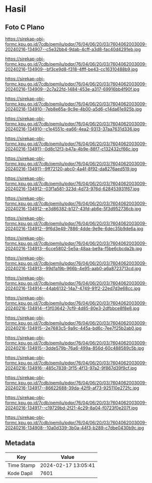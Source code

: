 # Hasil

## Foto C Plano

https://sirekap-obj-formc.kpu.go.id/7cdb/pemilu/pdpr/76/04/06/20/03/7604062003009-20240216-134907--c5e32bb4-9dab-4cff-a3d8-fac40d4291eb.jpg

https://sirekap-obj-formc.kpu.go.id/7cdb/pemilu/pdpr/76/04/06/20/03/7604062003009-20240216-134909--bf3ce9d8-f318-4fff-be43-cc16310488b9.jpg

https://sirekap-obj-formc.kpu.go.id/7cdb/pemilu/pdpr/76/04/06/20/03/7604062003009-20240216-134909--2c7a22fd-1484-453e-a317-69916bb4f90f.jpg

https://sirekap-obj-formc.kpu.go.id/7cdb/pemilu/pdpr/76/04/06/20/03/7604062003009-20240216-134910--7eb8e65a-9c9e-4b00-a5d6-c14da61e925b.jpg

https://sirekap-obj-formc.kpu.go.id/7cdb/pemilu/pdpr/76/04/06/20/03/7604062003009-20240216-134910--c1e4551c-ea66-4ea2-9313-37aa7631d336.jpg

https://sirekap-obj-formc.kpu.go.id/7cdb/pemilu/pdpr/76/04/06/20/03/7604062003009-20240216-134911--0d8c12f3-b47a-4b9e-88f7-c132432cf66c.jpg

https://sirekap-obj-formc.kpu.go.id/7cdb/pemilu/pdpr/76/04/06/20/03/7604062003009-20240216-134911--9ff72120-abc0-4a4f-8f92-da8276aed519.jpg

https://sirekap-obj-formc.kpu.go.id/7cdb/pemilu/pdpr/76/04/06/20/03/7604062003009-20240216-134912--03f1a581-323d-4d73-976d-628453931f67.jpg

https://sirekap-obj-formc.kpu.go.id/7cdb/pemilu/pdpr/76/04/06/20/03/7604062003009-20240216-134912--e3d86382-b127-43fd-ab6e-5f3d952736cb.jpg

https://sirekap-obj-formc.kpu.go.id/7cdb/pemilu/pdpr/76/04/06/20/03/7604062003009-20240216-134912--9f6d3e49-7886-4dde-9e9e-6dec35b9de6a.jpg

https://sirekap-obj-formc.kpu.go.id/7cdb/pemilu/pdpr/76/04/06/20/03/7604062003009-20240216-134913--6cce5802-5e5a-48aa-be9a-f5be6cbcda2b.jpg

https://sirekap-obj-formc.kpu.go.id/7cdb/pemilu/pdpr/76/04/06/20/03/7604062003009-20240216-134913--99d1a19b-966b-4e95-aab0-a6a8723713cd.jpg

https://sirekap-obj-formc.kpu.go.id/7cdb/pemilu/pdpr/76/04/06/20/03/7604062003009-20240216-134914--44ab6132-14a7-4749-91f2-22ed7d3e68cc.jpg

https://sirekap-obj-formc.kpu.go.id/7cdb/pemilu/pdpr/76/04/06/20/03/7604062003009-20240216-134914--f3f03642-7cf9-4d85-80e3-2dfbbce8f8e8.jpg

https://sirekap-obj-formc.kpu.go.id/7cdb/pemilu/pdpr/76/04/06/20/03/7604062003009-20240216-134915--2e7683c5-9a9c-445a-bd6c-7ee7f25b2ab0.jpg

https://sirekap-obj-formc.kpu.go.id/7cdb/pemilu/pdpr/76/04/06/20/03/7604062003009-20240216-134915--3dde579b-76a6-499a-856d-60c488589c5b.jpg

https://sirekap-obj-formc.kpu.go.id/7cdb/pemilu/pdpr/76/04/06/20/03/7604062003009-20240216-134916--485c7839-3f15-4f13-97a2-9f867d39f9cf.jpg

https://sirekap-obj-formc.kpu.go.id/7cdb/pemilu/pdpr/76/04/06/20/03/7604062003009-20240216-134917--86622688-39da-42f9-af73-925110e272fc.jpg

https://sirekap-obj-formc.kpu.go.id/7cdb/pemilu/pdpr/76/04/06/20/03/7604062003009-20240216-134917--c19729bd-2f21-4c29-8a04-f0723f0e207f.jpg

https://sirekap-obj-formc.kpu.go.id/7cdb/pemilu/pdpr/76/04/06/20/03/7604062003009-20240216-134908--10a0d339-3b0a-44f3-b289-c7dbe0430b9c.jpg


## Metadata

| Key        | Value               |
| ---------- | ------------------- |
| Time Stamp | 2024-02-17 13:05:41 |
| Kode Dapil | 7601                |



